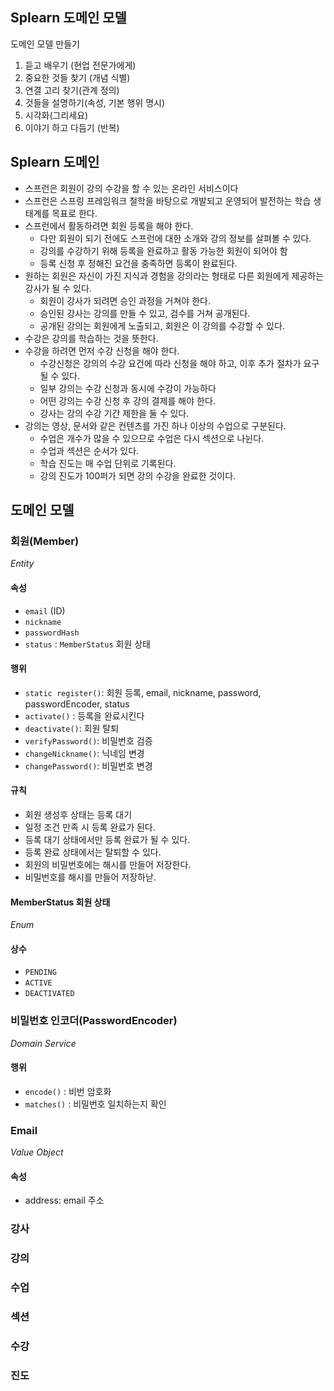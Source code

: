 ## Splearn 도메인 모델

도메인 모델 만들기
1. 듣고 배우기 (현업 전문가에게)
2. 중요한 것들 찾기 (개념 식별)
3. 연결 고리 찾기(관계 정의)
4. 것들을 설명하기(속성, 기본 행위 명시)
5. 시각화(그리세요)
6. 이야기 하고 다듬기 (반복)

## Splearn 도메인
- 스프런은 회원이 강의 수강을 할 수 있는 온라인 서비스이다
- 스프런은 스프링 프레임워크 철학을 바탕으로 개발되고 운영되어 발전하는 학습 생태계를 목표로 한다.
- 스프런에서 활동하려면 회원 등록을 해야 한다. 
  - 다만 회원이 되기 전에도 스프런에 대한 소개와 강의 정보를 살펴볼 수 있다. 
  - 강의를 수강하기 위해 등록을 완료하고 활동 가능한 회원이 되어야 함
  - 등록 신청 후 정해진 요건을 충족하면 등록이 완료된다. 
- 원하는 회원은 자신이 가진 지식과 경험을 강의라는 형태로 다른 회원에게 제공하는 강사가 될 수 있다. 
  - 회원이 강사가 되려면 승인 과정을 거쳐야 한다. 
  - 승인된 강사는 강의를 만들 수 있고, 검수를 거쳐 공개된다. 
  - 공개된 강의는 회원에게 노출되고, 회원은 이 강의를 수강할 수 있다. 
- 수강은 강의를 학습하는 것을 뜻한다. 
- 수강을 하려면 먼저 수강 신청을 해야 한다. 
    - 수강신청은 강의의 수강 요건에 따라 신청을 해야 하고, 이후 추가 절차가 요구될 수 있다. 
    - 일부 강의는 수강 신청과 동시에 수강이 가능하다
    - 어떤 강의는 수강 신청 후 강의 결제를 해야 한다. 
    - 강사는 강의 수강 기간 제한을 둘 수 있다. 
- 강의는 영상, 문서와 같은 컨텐츠를 가진 하나 이상의 수업으로 구분된다. 
  - 수업은 개수가 많을 수 있으므로 수업은 다시 섹션으로 나뉜다.
  - 수업과 섹션은 순서가 있다. 
  - 학습 진도는 매 수업 단위로 기록된다. 
  - 강의 진도가 100퍼가 되면 강의 수강을 완료한 것이다. 


## 도메인 모델

### 회원(Member)
_Entity_
#### 속성
- `email` (ID)
- `nickname`
- `passwordHash`
- `status` : `MemberStatus` 회원 상태
#### 행위
- `static register()`: 회원 등록, email, nickname, password, passwordEncoder, status
- `activate()` : 등록을 완료시킨다
- `deactivate()`: 회원 탈퇴
- `verifyPassword()`: 비밀번호 검증
- `changeNickname()`: 닉네임 변경
- `changePassword()`: 비밀번호 변경 

#### 규칙
- 회원 생성후 상태는 등록 대기
- 일정 조건 만족 시 등록 완료가 된다.
- 등록 대기 상태에서만 등록 완료가 될 수 있다. 
- 등록 완료 상태에서는 탈퇴할 수 있다.
- 회원의 비밀번호에는 해시를 만들어 저장한다. 
- 비밀번호를 해시를 만들어 저장하낟. 
#### MemberStatus 회원 상태
_Enum_
#### 상수
- `PENDING`
- `ACTIVE`
- `DEACTIVATED`

### 비밀번호 인코더(PasswordEncoder)
_Domain Service_
#### 행위
- `encode()` : 비번 암호화
- `matches()` : 비밀번호 일치하는지 확인

### Email
_Value Object_

#### 속성
- address: email 주소


### 강사

### 강의

### 수업

### 섹션

### 수강

### 진도 
